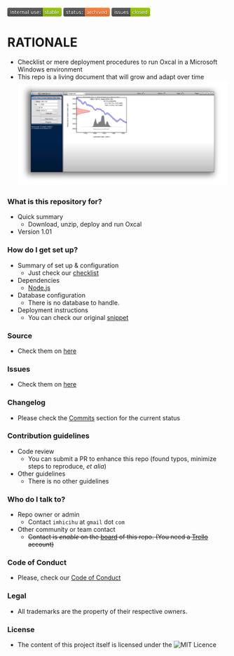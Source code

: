 ![internaluse-green](images/3847436881-internal_use_stable.png)
![status-archived](images/3278295154-status_archived.png)
![issues-closed](images/1555006384-issues_closed.png)

# RATIONALE #

* Checklist or mere deployment procedures to run Oxcal in a Microsoft Windows environment
* This repo is a living document that will grow and adapt over time
![graphics.jpg](images/3380911117-oxcal.jpg)

### What is this repository for? ###

* Quick summary
    - Download, unzip, deploy and run Oxcal
* Version 1.01

### How do I get set up? ###

* Summary of set up & configuration
    - Just check our [checklist](snippet.md)
* Dependencies
    - [Node.js](https://nodejs.org/) 
* Database configuration
    - There is no database to handle. 
* Deployment instructions
    - You can check our original [snippet](https://bitbucket.org/imhicihu/workspace/snippets/gA8XGp/oxcal-running-in-local-mode)

### Source ###

* Check them on [here](https://bitbucket.org/imhicihu/oxcal/src)

### Issues ###

* Check them on [here](https://bitbucket.org/imhicihu/oxcal/issues)

### Changelog ###

* Please check the [Commits](https://bitbucket.org/imhicihu/oxcal/commits/) section for the current status

### Contribution guidelines ###

* Code review
    - You can submit a PR to enhance this repo (found typos, minimize steps to reproduce, _et alia_)
* Other guidelines
    - There is no other guidelines
     
### Who do I talk to? ###

* Repo owner or admin
    - Contact `imhicihu` at `gmail` dot `com`
* Other community or team contact
    - ~~Contact is _enable_ on the [board](https://bitbucket.org/imhicihu/oscal/addon/trello/trello-board) of this repo. (You need a [Trello](https://trello.com/) account)~~

### Code of Conduct

* Please, check our [Code of Conduct](https://bitbucket.org/imhicihu/oxcal/src/master/code_of_conduct.md)

### Legal ###

* All trademarks are the property of their respective owners.

### License ###

* The content of this project itself is licensed under the ![MIT Licence](https://bitbucket.org/repo/ekyaeEE/images/2049852260-MIT-license-green.png)